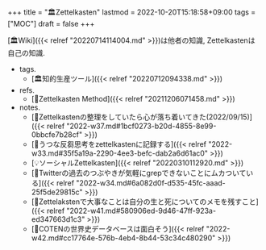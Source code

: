 +++
title = "🏛Zettelkasten"
lastmod = 2022-10-20T15:18:58+09:00
tags = ["MOC"]
draft = false
+++

[🏛Wiki]({{< relref "20220714114004.md" >}})は他者の知識, Zettelkastenは自己の知識.

-   tags.
    -   [🏛知的生産ツール]({{< relref "20220712094338.md" >}})
-   refs.
    -   [📝Zettelkasten Method]({{< relref "20211206071458.md" >}})
-   notes.
    -   [💭Zettelkastenの整理をしていたら心が落ち着いてきた(2022/09/15)]({{< relref "2022-w37.md#1bcf0273-b20d-4855-8e99-0bbcfe7b28cf" >}})
    -   [💭うつな反芻思考をzettelkastenに記録する]({{< relref "2022-w33.md#35f5a19a-2290-4ee3-befc-dab2a6d61ac0" >}})
    -   [💡ソーシャルZettelkasten]({{< relref "20220310112920.md" >}})
    -   [💭Twitterの過去のつぶやきが気軽にgrepできないことにムカついている]({{< relref "2022-w34.md#6a082d0f-d535-45fc-aaad-25f5de29815c" >}})
    -   [💭Zettelakstenで大事なことは自分の生と死についてのメモを残すこと]({{< relref "2022-w41.md#580906ed-9d46-47ff-923a-ed347663d1c3" >}})
    -   [💭COTENの世界史データベースは面白そう]({{< relref "2022-w42.md#cc17764e-576b-4eb4-8b44-53c34c480290" >}})

